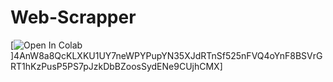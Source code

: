 # Web-Scrapper
[![Open In Colab](https://colab.research.google.com/assets/colab-badge.svg)]4AnW8a8QcKLXKU1UY7neWPYPupYN35XJdRTnSf525nFVQ4oYnF8BSVrGRT1hKzPusP5PS7pJzkDbBZoosSydENe9CUjhCMX]
